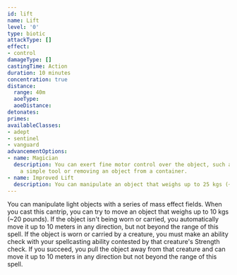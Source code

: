 ```yaml
---
id: lift
name: Lift
level: '0'
type: biotic
attackType: []
effect:
- control
damageType: []
castingTime: Action
duration: 10 minutes
concentration: true
distance:
  range: 40m
  aoeType: 
  aoeDistance: 
detonates: 
primes: 
availableClasses:
- adept
- sentinel
- vanguard
advancementOptions:
- name: Magician
  description: You can exert fine motor control over the object, such as manipulating
    a simple tool or removing an object from a container.
- name: Improved Lift
  description: You can manipulate an object that weighs up to 25 kgs (~55 pounds).
---
```

You can manipulate light objects with a series of mass effect fields. When you cast this cantrip, you can try to move an object that weighs up to 10 kgs (~20 pounds). If the object isn't being worn or carried, you automatically move it up to 10 meters in any direction, but not beyond the range of this spell.
If the object is worn or carried by a creature, you must make an ability check with your spellcasting ability contested by that creature's Strength check. If you succeed, you pull the object away from that creature and can move it up to 10 meters in any direction but not beyond the range of this spell.